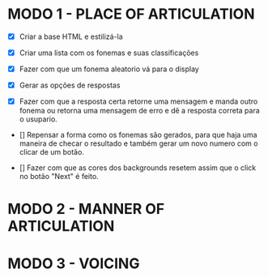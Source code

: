 # MODO 1 - PLACE OF ARTICULATION

- [x] Criar a base HTML e estilizá-la

- [x] Criar uma lista com os fonemas e suas classificações

- [x] Fazer com que um fonema aleatorio vá para o display

- [x] Gerar as opções de respostas

- [x] Fazer com que a resposta certa retorne uma mensagem e manda outro fonema ou retorna uma mensagem de erro e dê a resposta correta para o usupario.

- [] Repensar a forma como os fonemas são gerados, para que haja uma maneira de checar o resultado e também gerar um novo numero com o clicar de um botão.

- [] Fazer com que as cores dos backgrounds resetem assim que o click no botão "Next" é feito.

# MODO 2 - MANNER OF ARTICULATION

# MODO 3 - VOICING

